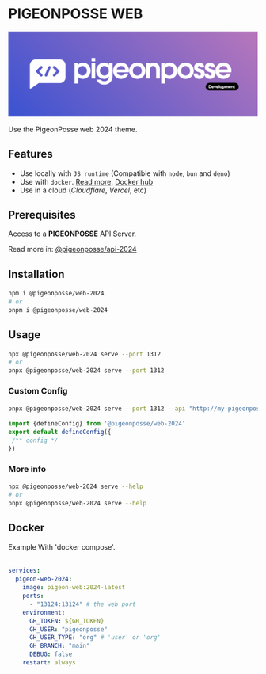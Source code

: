 # PIGEONPOSSE WEB

![HEADER](https://raw.githubusercontent.com/pigeonposse/pigeon-web/main/docs/public/banner.png)

Use the PigeonPosse web 2024 theme.

## Features

- Use locally with `JS runtime` (Compatible with `node`, `bun` and `deno`)
- Use with `docker`. [Read more](#docker). [Docker hub](https://hub.docker.com/r/pigeonposse/pigeon-web)
- Use in a cloud (_Cloudflare_, _Vercel_, etc)

## Prerequisites

Access to a **PIGEONPOSSE** API Server.

Read more in: [@pigeonposse/api-2024](https://www.npmjs.com/package/@pigeonposse/api-2024)

## Installation

```bash
npm i @pigeonposse/web-2024
# or
pnpm i @pigeonposse/web-2024
```

## Usage

```bash
npx @pigeonposse/web-2024 serve --port 1312
# or
pnpx @pigeonposse/web-2024 serve --port 1312
```

### Custom Config

```bash
pnpx @pigeonposse/web-2024 serve --port 1312 --api "http://my-pigeonposse-api.com" --config ./config.js
```

```js
import {defineConfig} from '@pigeonposse/web-2024'
export default defineConfig({
 /** config */
})
```

### More info

```bash
npx @pigeonposse/web-2024 serve --help
# or
pnpx @pigeonposse/web-2024 serve --help
```

## Docker

Example With 'docker compose'.

```yaml

services:
  pigeon-web-2024:
    image: pigeon-web:2024-latest
    ports:
      - "13124:13124" # the web port
    environment:
      GH_TOKEN: ${GH_TOKEN}
      GH_USER: "pigeonposse"
      GH_USER_TYPE: "org" # 'user' or 'org'
      GH_BRANCH: "main"
      DEBUG: false
    restart: always

```

